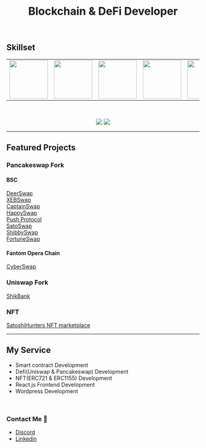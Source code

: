 <h1 align="center" >Blockchain & DeFi Developer</h1> <br>

## Skillset
<table>
  <tr>
    <td><img src="https://github.com/sundong-exideatech/sundong-exideatech/blob/main/assets/solidity.png?raw=true" width="100"></td>
    <td><img src="https://cdn.iconscout.com/icon/free/png-64/react-3-1175109.png" width="100"></td>
    <td><img src="https://cdn.iconscout.com/icon/free/png-64/angular-3-226070.png" width="100"></td>
    <td><img src="https://cdn.iconscout.com/icon/free/png-64/vue-282497.png" width="100"></td>
    <td><img src="https://cdn.iconscout.com/icon/free/png-64/wordpress-2752021-2284838.png" width="100"></td>
    <td><img src="https://cdn.iconscout.com/icon/free/png-64/laravel-226015.png" width="100"></td>
    <td><img src="https://cdn.iconscout.com/icon/free/png-64/django-11-1175036.png" width="100"></td>
    <td><img src="https://cdn.iconscout.com/icon/free/png-64/html5-2474805-2056091.png" width="100"></td>
    <td><img src="https://cdn.iconscout.com/icon/free/png-64/javascript-24-1174950.png" width="100"></td>
    <td><img src="https://cdn.iconscout.com/icon/free/png-64/typescript-1174965.png" width="100"></td>
    <td><img src="https://cdn.iconscout.com/icon/free/png-64/node-js-1174925.png" width="100"></td>
    <td><img src="https://cdn.iconscout.com/icon/free/png-64/webpack-1-1174980.png" width="100"></td> 
  </tr>
</table>
<br>

<p align="center">
  <img src="https://github-readme-stats.vercel.app/api?username=sundong-exideatech&count_private=true&theme=tokyonight&include_all_commits=true&show_icons=true" />

  <img src="https://github-readme-stats.vercel.app/api/top-langs/?username=sundong-exideatech&layout=compact" />
</p>

***

## Featured Projects
### Pancakeswap Fork
#### BSC
<div><a href="https://deerswap.org/" target="_blank" >DeerSwap</a></div>
<div><a href="https://xebswap.com/#/swap" target="_blank" >XEBSwap</a></div>
<div><a href="https://captainswap.finance/#/" target="_blank" >CaptainSwap</a></div>
<div><a href="https://happyswap.finance/#/" target="_blank" >HappySwap</a></div>
<div><a href="https://pushprotocol.finance/" target="_blank" >Push Protocol</a></div>
<div><a href="http://satoswap.finance/" target="_blank" >SatoSwap</a></div>
<div><a href="https://shibbyswap.com/#/" target="_blank" >ShibbySwap</a></div>
<div><a href="https://fortuneswap.finance/#/" target="_blank" >FortuneSwap</a></div>

#### Fantom Opera Chain
<div><a href="https://thexdoa.com/#/" target="_blank" >CyberSwap</a></div>

### Uniswap Fork
<a href="https://shikbank.com" target="_blank" >ShikBank</a>
<br>

### NFT
<a href="https://nft.satoshihunters.finance/#/" target="_blank" >SatoshiHunters NFT marketplace</a>

***
## My Service
- Smart contract Development
- Defi(Uniswap & Pancakeswap) Development
- NFT(ERC721 & ERC1155) Development
- React.js Frontend Development
- Wordpress Development
<br>


### Contact Me 👋
- <a href="https://discordapp.com/users/453097301485813761">Discord</a>
- <a href="https://www.linkedin.com/in/sun-dong-82966617a/">Linkedin</a>



